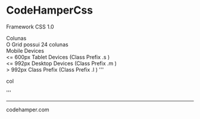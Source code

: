 # CodeHamperCss
Framework CSS 1.0

Colunas <br>
O Grid possui 24 colunas<br>
Mobile Devices<br>
<= 600px 	Tablet Devices (Class Prefix .s )<br>
<= 992px 	Desktop Devices (Class Prefix .m )<br> > 992px Class Prefix (Class Prefix .l )
'''
<div class="col s24 m12 l6">
  <p> col </p>
</div>
'''
<hr>
codehamper.com
